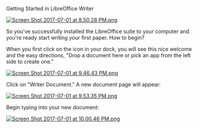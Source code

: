 
Getting Started in LibreOffice Writer

[![Screen Shot 2017-07-01 at 8.50.28 PM.png](https://s19.postimg.org/gyi1hrflv/Screen_Shot_2017-07-01_at_8.50.28_PM.png)](https://postimg.org/image/g8z95ef27/)

So you've successfully installed the LibreOffice suite to your computer and you're ready start writing your first paper. How to begin?

When you first click on the icon in your dock, you will see this nice welcome and the easy directions, "Drop a document here or pick an app from the left side to create one."

[![Screen Shot 2017-07-01 at 9.46.43 PM.png](https://s19.postimg.org/mb6vvw3ib/Screen_Shot_2017-07-01_at_9.46.43_PM.png)](https://postimg.org/image/7f8coas3j/)

Click on "Writer Document." A new document page will appear:

[![Screen Shot 2017-07-01 at 9.53.35 PM.png](https://s19.postimg.org/jii9plsjn/Screen_Shot_2017-07-01_at_9.53.35_PM.png)](https://postimg.org/image/qlq557xz3/)

Begin typing into your new document:

[![Screen Shot 2017-07-01 at 10.00.46 PM.png](https://s19.postimg.org/e8dayb8ar/Screen_Shot_2017-07-01_at_10.00.46_PM.png)](https://postimg.org/image/c3sxx86nz/)
